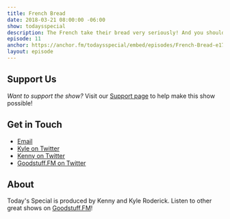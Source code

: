 ```yaml
---
title: French Bread
date: 2018-03-21 08:00:00 -06:00
show: todaysspecial
description: The French take their bread very seriously! And you should too!
episode: 11
anchor: https://anchor.fm/todaysspecial/embed/episodes/French-Bread-e179s4/a-a2p4n1
layout: episode
---
```




## Support Us
*Want to support the show?* Visit our [Support page](https://goodstuff.fm/support) to help make this show possible!

## Get in Touch
* [Email](mailto:kyle@goodstuff.fm)
* [Kyle on Twitter](http://twitter.com/dogburps)
* [Kenny on Twitter](http://twitter.com/pizzarobotics)
* [Goodstuff.FM on Twitter](http://twitter.com/goodstufffm)

## About
Today's Special is produced by Kenny and Kyle Roderick. Listen to other great shows on [Goodstuff.FM](http://goodstuff.fm/shows)!